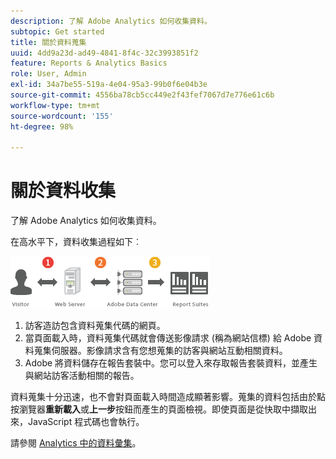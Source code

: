 ```yaml
---
description: 了解 Adobe Analytics 如何收集資料。
subtopic: Get started
title: 關於資料蒐集
uuid: 4dd9a23d-ad49-4841-8f4c-32c3993851f2
feature: Reports & Analytics Basics
role: User, Admin
exl-id: 34a7be55-519a-4e04-95a3-99b0f6e04b3e
source-git-commit: 4556ba78cb5cc449e2f43fef7067d7e776e61c6b
workflow-type: tm+mt
source-wordcount: '155'
ht-degree: 98%

---
```


# 關於資料收集

了解 Adobe Analytics 如何收集資料。

在高水平下，資料收集過程如下︰

![](assets/data_collection.png)

1. 訪客造訪包含資料蒐集代碼的網頁。
1. 當頁面載入時，資料蒐集代碼就會傳送影像請求 (稱為網站信標) 給 Adobe 資料蒐集伺服器。影像請求含有您想蒐集的訪客與網站互動相關資料。
1. Adobe 將資料儲存在報告套裝中。您可以登入來存取報告套裝資料，並產生與網站訪客活動相關的報告。

資料蒐集十分迅速，也不會對頁面載入時間造成顯著影響。蒐集的資料包括由於點按瀏覽器&#x200B;**重新載入**&#x200B;或&#x200B;**上一步**&#x200B;按鈕而產生的頁面檢視。即使頁面是從快取中擷取出來，JavaScript 程式碼也會執行。

請參閱 [Analytics 中的資料彙集](/help/import/home.md)。
